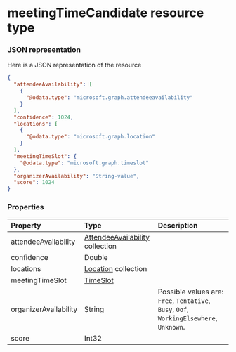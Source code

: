 # meetingTimeCandidate resource type



### JSON representation

Here is a JSON representation of the resource

<!-- {
  "blockType": "resource",
  "optionalProperties": [

  ],
  "@odata.type": "microsoft.graph.meetingtimecandidate"
}-->

```json
{
  "attendeeAvailability": [
    {
      "@odata.type": "microsoft.graph.attendeeavailability"
    }
  ],
  "confidence": 1024,
  "locations": [
    {
      "@odata.type": "microsoft.graph.location"
    }
  ],
  "meetingTimeSlot": {
    "@odata.type": "microsoft.graph.timeslot"
  },
  "organizerAvailability": "String-value",
  "score": 1024
}

```
### Properties
| Property	   | Type	|Description|
|:---------------|:--------|:----------|
|attendeeAvailability|[AttendeeAvailability](attendeeavailability.md) collection||
|confidence|Double||
|locations|[Location](location.md) collection||
|meetingTimeSlot|[TimeSlot](timeslot.md)||
|organizerAvailability|String| Possible values are: `Free`, `Tentative`, `Busy`, `Oof`, `WorkingElsewhere`, `Unknown`.|
|score|Int32||

<!-- uuid: 8fcb5dbc-d5aa-4681-8e31-b001d5168d79
2015-10-25 14:57:30 UTC -->
<!-- {
  "type": "#page.annotation",
  "description": "meetingTimeCandidate resource",
  "keywords": "",
  "section": "documentation",
  "tocPath": ""
}-->